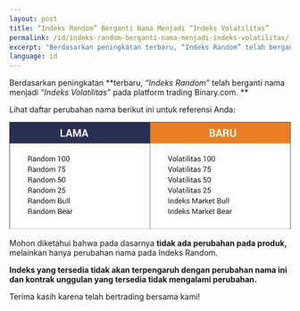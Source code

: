 ```yaml
---
layout: post
title: “Indeks Random” Berganti Nama Menjadi “Indeks Volatilitas”
permalink: /id/indeks-random-berganti-nama-menjadi-indeks-volatilitas/
excerpt: "Berdasarkan peningkatan terbaru, “Indeks Random” telah berganti nama menjadi “Indeks Volatilitas” pada platform trading Binary.com. Lihat daftar perubahan nama berikut ini untuk referensi..."
language: id
---
```


Berdasarkan peningkatan **terbaru, *“Indeks Random”* telah berganti nama menjadi *“Indeks Volatilitas”* pada platform trading Binary.com. **

Lihat daftar perubahan nama berikut ini untuk referensi Anda: 


![](/images/random_newname_id.jpg)

Mohon diketahui bahwa pada dasarnya **tidak ada perubahan pada produk,** melainkan hanya perubahan nama pada Indeks Random. 

**Indeks yang tersedia tidak akan terpengaruh dengan perubahan nama ini dan kontrak unggulan yang tersedia tidak mengalami perubahan.**

Terima kasih karena telah bertrading bersama kami!




